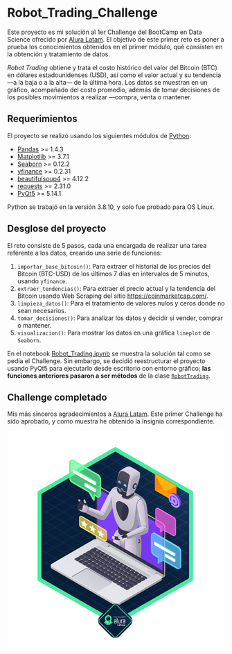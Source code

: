 # Robot_Trading_Challenge

Este proyecto es mi solución al 1er Challenge del BootCamp en Data Science ofrecido por [Alura Latam](https://www.aluracursos.com/). El objetivo de este primer reto es poner a prueba los conocimientos obtenidos en el primer módulo, qué consisten en la obtención y tratamiento de datos.

*Robot Trading* obtiene y trata el costo histórico del valor del Bitcoin (BTC) en dólares estadounidenses (USD), así como el valor actual y su tendencia —a la baja o a la alta— de la última hora. Los datos se muestran en un gráfico, acompañado del costo promedio, además de tomar decisiones de los posibles movimientos a realizar —compra, venta o mantener.

## Requerimientos

El proyecto se realizó usando los siguientes módulos de [Python](https://www.python.org/):

* [Pandas](https://pandas.pydata.org/) >= 1.4.3
* [Matplotlib](https://matplotlib.org/) >= 3.7.1
* [Seaborn](https://seaborn.pydata.org/) >= 0.12.2
* [yfinance](https://pypi.org/project/yfinance/) >= 0.2.31
* [beautifulsoup4](https://pypi.org/project/beautifulsoup4/) >= 4.12.2
* [requests](https://pypi.org/project/requests/) >= 2.31.0
* [PyQt5](https://pypi.org/project/PyQt5/) >= 5.14.1

Python se trabajó en la versión 3.8.10, y solo fue probado para OS Linux.

## Desglose del proyecto

El reto consiste de 5 pasos, cada una encargada de realizar una tarea referente a los datos, creando una serie de funciones:

1. `importar_base_bitcoin()`: Para extraer el historial de los precios del Bitcoin (BTC-USD) de los últimos 7 días en intervalos de 5 minutos, usando `yfinance`.
2. `extraer_tendencias()`: Para extraer el precio actual y la tendencia del Bitcoin usando Web Scraping del sitio https://coinmarketcap.com/.
3. `limpieza_datos()`: Para el tratamiento de valores nulos y ceros donde no sean necesarios.
4. `tomar_decisiones()`: Para analizar los datos y decidir si vender, comprar o mantener.
5. `visualizacion()`: Para mostrar los datos en una gráfica `lineplot` de `Seaborn`.

En el notebook [Robot_Trading.ipynb](notebook/Robot_Trading.ipynb) se muestra la solución tal como se pedía el Challenge. Sin embargo, se decidió reestructurar el proyecto usando PyQt5 para ejecutarlo desde escritorio con entorno gráfico; **las funciones anteriores pasaron a ser métodos** de la clase [`RobotTrading`](models/robot.py).

## Challenge completado

Mis más sinceros agradecimientos a [Alura Latam](https://www.aluracursos.com/). Este primer Challenge ha sido aprobado, y como muestra he obtenido la Insignia correspondiente.

![Insignia del 1er Challenge del BootCamp para Data Science por Alura latam](assets/images/challenge_1.png)